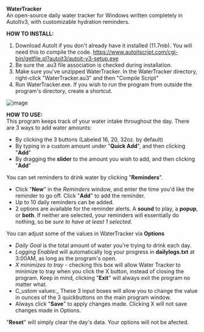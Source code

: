 **WaterTracker**  
An open-source daily water tracker  for Windows written completely in AutoItv3, with customizable hydration reminders.

**HOW TO INSTALL:**
1. Download AutoIt if you don't already have it installed (11.7mb). You will need this to compile the code.
https://www.autoitscript.com/cgi-bin/getfile.pl?autoit3/autoit-v3-setup.exe
2. Be sure the .au3 file association is checked during installation.
3. Make sure you've unzipped WaterTracker. In the WaterTracker directory, right-click "WaterTracker.au3" and then "Compile Script"
4. Run WaterTracker.exe. If you wish to run the program from outside the program's directory, create a shortcut.

![image](https://user-images.githubusercontent.com/84418728/173700393-a4960b0c-6b5f-4058-b2ec-20e77c75174e.png)

**HOW TO USE:**  
This program keeps track of your water intake throughout the day. There are 3 ways to add water amounts:
- By clicking the 3 buttons (Labeled 16, 20, 32oz. by default)
- By typing in a custom amount under "**Quick Add**", and then clicking "**Add**"
- By dragging the **slider** to the amount you wish to add, and then clicking "**Add**"

You can set reminders to drink water by clicking "**Reminders**".
- Click "**New**" in the _Reminders_ window, and enter the time you'd like the reminder to go off. Click "**Add**" to add the reminder.
- Up to 10 daily reminders can be added.
- 2 options are available for the reminder alerts. A **sound** to play, a **popup**, or **both**. If neither are selected, your reminders will essentially do nothing, so be _sure to have at least 1 selected_.

You can adjust some of the values in WaterTracker via **Options**
- _Daily Goal_ is the total amount of water you're trying to drink each day.
- _Logging Enabled_ will automatically log your progress in **dailylogs.txt** at 3:00AM, as long as the program's open.
- _X minimizes to tray_ - checking this box will allow Water Tracker to minimize to tray when you click the X button, instead of closing the program. Keep in mind, clicking "**Exit**" will always exit the program no matter what.
- C_ustom values:_ These 3 input boxes will allow you to change the value in ounces of the 3 quickbuttons on the main program window.
- Always click "**Save**" to apply changes made. Clicking X will not save changes made in Options.

"**Reset**" will simply clear the day's data. Your options will not be afected.
